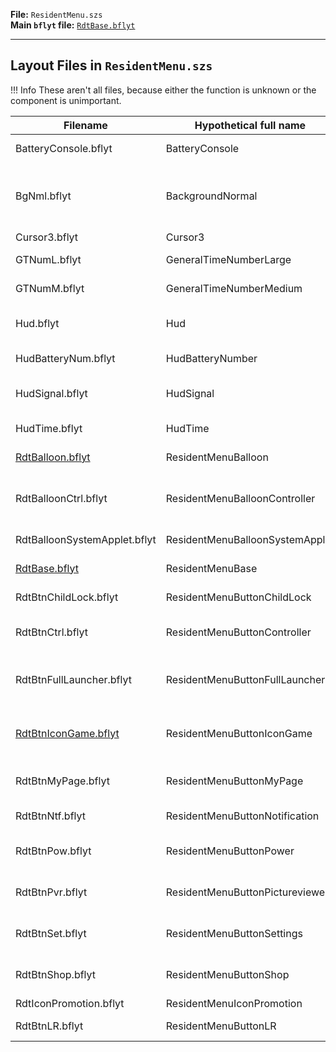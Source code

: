 **File:** `ResidentMenu.szs`  
**Main `bflyt` file:** [`RdtBase.bflyt`](RdtBase.bflyt.md)

---

## Layout Files in `ResidentMenu.szs`

<!-- prettier-ignore -->
!!! Info
    These aren't all files, because either the function is unknown or the component is unimportant.

| Filename                                        | Hypothetical full name          | Function                                                                       |
| ----------------------------------------------- | ------------------------------- | ------------------------------------------------------------------------------ |
| BatteryConsole.bflyt                            | BatteryConsole                  | Battery (Icon)                                                                 |
| BgNml.bflyt                                     | BackgroundNormal                | Contains menu background pane + '[exelixbg](../../../definitions.md#exelixbg)' |
| Cursor3.bflyt                                   | Cursor3                         | Cursor                                                                         |
| GTNumL.bflyt                                    | GeneralTimeNumberLarge          | Time (Numbers)                                                                 |
| GTNumM.bflyt                                    | GeneralTimeNumberMedium         | Time (Numbers)                                                                 |
| Hud.bflyt                                       | Hud                             | Wrapper for all other hud components                                           |
| HudBatteryNum.bflyt                             | HudBatteryNumber                | Battery (Percent)                                                              |
| HudSignal.bflyt                                 | HudSignal                       | Network connnection indicator                                                  |
| HudTime.bflyt                                   | HudTime                         | Time (AM, PM, Colon)                                                           |
| [RdtBalloon.bflyt](RdtBalloon.bflyt.md)         | ResidentMenuBalloon             | App name balloon                                                               |
| RdtBalloonCtrl.bflyt                            | ResidentMenuBalloonController   | Controller (dis)connect notification popup                                     |
| RdtBalloonSystemApplet.bflyt                    | ResidentMenuBalloonSystemApplet | Applet name balloon                                                            |
| [RdtBase.bflyt](RdtBase.bflyt.md)               | ResidentMenuBase                | The main wrapper                                                               |
| RdtBtnChildLock.bflyt                           | ResidentMenuButtonChildLock     | Child lock button                                                              |
| RdtBtnCtrl.bflyt                                | ResidentMenuButtonController    | Controller applet button                                                       |
| RdtBtnFullLauncher.bflyt                        | ResidentMenuButtonFullLauncher  | Open Full Launcher (All Apps menu)                                             |
| [RdtBtnIconGame.bflyt](RdtBtnIconGame.bflyt.md) | ResidentMenuButtonIconGame      | The game icon layout. Used for all 12 icons                                    |
| RdtBtnMyPage.bflyt                              | ResidentMenuButtonMyPage        | User account button                                                            |
| RdtBtnNtf.bflyt                                 | ResidentMenuButtonNotification  | News applet button                                                             |
| RdtBtnPow.bflyt                                 | ResidentMenuButtonPower         | Power applet button                                                            |
| RdtBtnPvr.bflyt                                 | ResidentMenuButtonPictureviewer | Album applet button                                                            |
| RdtBtnSet.bflyt                                 | ResidentMenuButtonSettings      | Settings applet button                                                         |
| RdtBtnShop.bflyt                                | ResidentMenuButtonShop          | eShop applet button                                                            |
| RdtIconPromotion.bflyt                          | ResidentMenuIconPromotion       |                                                                                |
| RdtBtnLR.bflyt                                  | ResidentMenuButtonLR            | NSO applet button                                                              |
